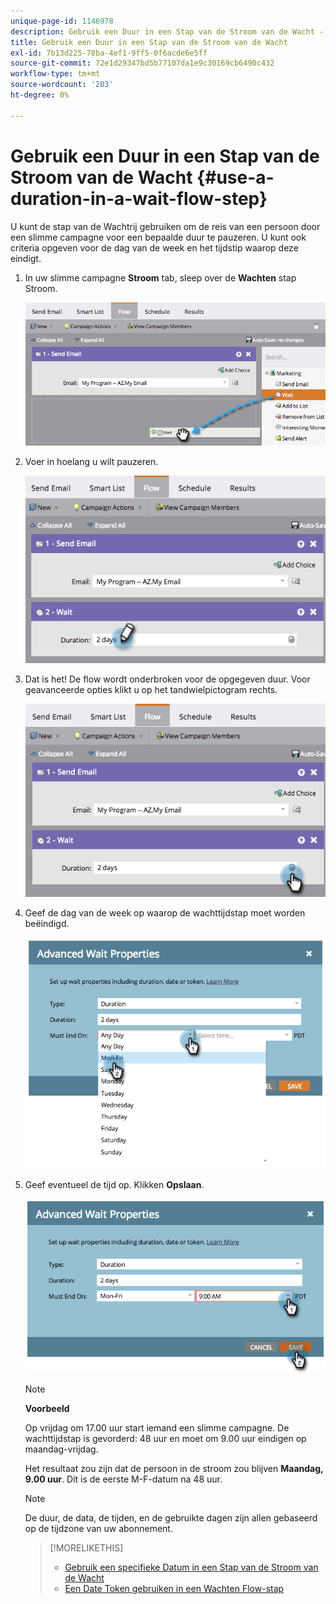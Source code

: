 ```yaml
---
unique-page-id: 1146978
description: Gebruik een Duur in een Stap van de Stroom van de Wacht - Marketo Docs - de Documentatie van het Product
title: Gebruik een Duur in een Stap van de Stroom van de Wacht
exl-id: 7b13d225-78ba-4ef1-9ff5-0f6acde6e5ff
source-git-commit: 72e1d29347bd5b77107da1e9c30169cb6490c432
workflow-type: tm+mt
source-wordcount: '203'
ht-degree: 0%

---
```


# Gebruik een Duur in een Stap van de Stroom van de Wacht {#use-a-duration-in-a-wait-flow-step}

U kunt de stap van de Wachtrij gebruiken om de reis van een persoon door een slimme campagne voor een bepaalde duur te pauzeren. U kunt ook criteria opgeven voor de dag van de week en het tijdstip waarop deze eindigt.

1. In uw slimme campagne **Stroom** tab, sleep over de **Wachten** stap Stroom.

   ![](assets/image2014-9-22-11-3a53-3a57.png)

1. Voer in hoelang u wilt pauzeren.

   ![](assets/image2014-9-22-11-3a54-3a0.png)

1. Dat is het! De flow wordt onderbroken voor de opgegeven duur. Voor geavanceerde opties klikt u op het tandwielpictogram rechts.

   ![](assets/image2014-9-22-11-3a54-3a7.png)

1. Geef de dag van de week op waarop de wachttijdstap moet worden beëindigd.

   ![](assets/image2014-9-22-11-3a54-3a10.png)

1. Geef eventueel de tijd op. Klikken **Opslaan**.

   ![](assets/image2014-9-22-11-3a54-3a35.png)

   >[!NOTE]
   >
   >**Voorbeeld**
   >
   >Op vrijdag om 17.00 uur start iemand een slimme campagne. De wachttijdstap is gevorderd: 48 uur en moet om 9.00 uur eindigen op maandag-vrijdag.
   >
   >Het resultaat zou zijn dat de persoon in de stroom zou blijven **Maandag, 9.00 uur**. Dit is de eerste M-F-datum na 48 uur.

   >[!NOTE]
   >
   >De duur, de data, de tijden, en de gebruikte dagen zijn allen gebaseerd op de tijdzone van uw abonnement.

   >[!MORELIKETHIS]
   >
   >* [Gebruik een specifieke Datum in een Stap van de Stroom van de Wacht](/help/marketo/product-docs/core-marketo-concepts/smart-campaigns/flow-actions/wait/use-a-specific-date-in-a-wait-flow-step.md)
   >* [Een Date Token gebruiken in een Wachten Flow-stap](/help/marketo/product-docs/core-marketo-concepts/smart-campaigns/flow-actions/wait/use-a-date-token-in-a-wait-flow-step.md)


